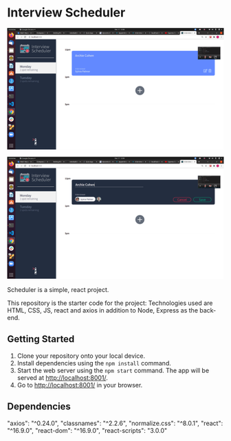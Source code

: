 # Interview Scheduler

!["Image 1 Scheduler"](https://github.com/nmokadem/scheduler/blob/master/public/images/img1.png)

!["Image 2 Scheduler"](https://github.com/nmokadem/scheduler/blob/master/public/images/img2.png)

Scheduler is a simple, react project.

This repository is the starter code for the project: Technologies used are HTML, CSS, JS, react and axios in addition to Node, Express as the back-end.

## Getting Started

1. Clone your repository onto your local device.
2. Install dependencies using the `npm install` command.
3. Start the web server using the `npm start` command. The app will be served at <http://localhost:8001/>.
4. Go to <http://localhost:8001/> in your browser.

## Dependencies

"axios": "^0.24.0",
"classnames": "^2.2.6",
"normalize.css": "^8.0.1",
"react": "^16.9.0",
"react-dom": "^16.9.0",
"react-scripts": "3.0.0"
